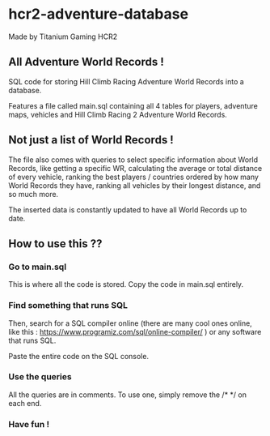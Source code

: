 # hcr2-adventure-database

Made by Titanium Gaming HCR2 

## All Adventure World Records !

SQL code for storing Hill Climb Racing Adventure World Records into a database.

Features a file called main.sql containing all 4 tables for players, adventure maps, vehicles and Hill Climb Racing 2 Adventure World Records. 

## Not just a list of World Records !

The file also comes with queries to select specific information about World Records, like getting a specific WR, calculating the average or total distance of every vehicle, ranking the best players / countries ordered by how many World Records they have, ranking all vehicles by their longest distance, and so much more.

The inserted data is constantly updated to have all World Records up to date.

## How to use this ??

### Go to main.sql

This is where all the code is stored. Copy the code in main.sql entirely.

### Find something that runs SQL

Then, search for a SQL compiler online (there are many cool ones online,  like this : https://www.programiz.com/sql/online-compiler/ ) or any software that runs SQL.

Paste the entire code on the SQL console.

### Use the queries

All the queries are in comments. To use one, simply remove the /* */ on each end.

### Have fun !